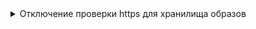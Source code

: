 <details>
<summary>Отключение проверки https для хранилища образов </summary>

Создаем файл по пути `/etc/docker/daemon.json` с содержимым 

```
{ "insecure-registries":["192.168.1.14:8082"] }
```

</details>